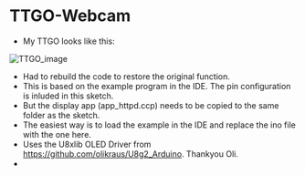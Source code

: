# TTGO-Webcam
+ My TTGO looks like this:

![TTGO_image](https://user-images.githubusercontent.com/24758833/167496067-3f68a98a-68ff-4860-8122-55b17c9839d9.png)

+ Had to rebuild the code to restore the original function.
+ This is based on the example program in the IDE.  The pin configuration is inluded in this sketch.
+ But the display app (app_httpd.ccp) needs to be copied to the same folder as the sketch.
+ The easiest way is to load the example in the IDE and replace the ino file with the one here.
+ Uses the U8xlib OLED Driver from https://github.com/olikraus/U8g2_Arduino.  Thankyou Oli.
+ 
